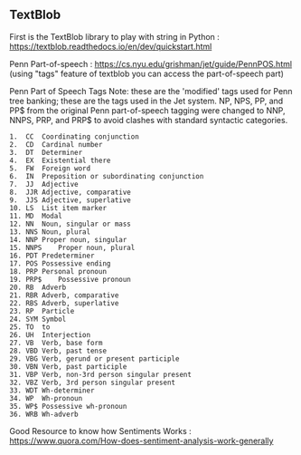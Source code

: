 ## TextBlob

First is the TextBlob library to play with string in Python : https://textblob.readthedocs.io/en/dev/quickstart.html

Penn Part-of-speech : https://cs.nyu.edu/grishman/jet/guide/PennPOS.html (using "tags" feature of textblob you can access the part-of-speech part)

Penn Part of Speech Tags
Note:  these are the 'modified' tags used for Penn tree banking; these are the tags used in the Jet system. NP, NPS, PP, and PP$ from the original Penn part-of-speech tagging were changed to NNP, NNPS, PRP, and PRP$ to avoid clashes with standard syntactic categories.

	1.	CC	Coordinating conjunction
	2.	CD	Cardinal number
	3.	DT	Determiner
	4.	EX	Existential there
	5.	FW	Foreign word
	6.	IN	Preposition or subordinating conjunction
	7.	JJ	Adjective
	8.	JJR	Adjective, comparative
	9.	JJS	Adjective, superlative
	10.	LS	List item marker
	11.	MD	Modal
	12.	NN	Noun, singular or mass
	13.	NNS	Noun, plural
	14.	NNP	Proper noun, singular
	15.	NNPS	Proper noun, plural
	16.	PDT	Predeterminer
	17.	POS	Possessive ending
	18.	PRP	Personal pronoun
	19.	PRP$	Possessive pronoun
	20.	RB	Adverb
	21.	RBR	Adverb, comparative
	22.	RBS	Adverb, superlative
	23.	RP	Particle
	24.	SYM	Symbol
	25.	TO	to
	26.	UH	Interjection
	27.	VB	Verb, base form
	28.	VBD	Verb, past tense
	29.	VBG	Verb, gerund or present participle
	30.	VBN	Verb, past participle
	31.	VBP	Verb, non-3rd person singular present
	32.	VBZ	Verb, 3rd person singular present
	33.	WDT	Wh-determiner
	34.	WP	Wh-pronoun
	35.	WP$	Possessive wh-pronoun
	36.	WRB	Wh-adverb
  
  
Good Resource to know how Sentiments Works : 
https://www.quora.com/How-does-sentiment-analysis-work-generally


